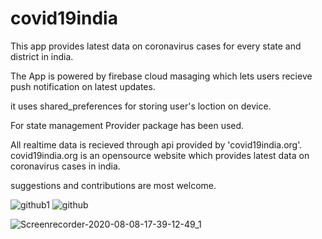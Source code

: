 # covid19india

This app provides latest data on coronavirus cases for every state and district in india.


The App is powered by firebase cloud masaging which lets users recieve push notification on latest updates.

it uses shared_preferences for storing user's loction on device.

For state management Provider package has been used.

All realtime data is recieved through api provided by 'covid19india.org'. covid19india.org is an opensource website which provides latest data on coronavirus cases in india.


suggestions and contributions are most welcome.

![github1](https://user-images.githubusercontent.com/64666687/89716355-e6ad6a80-d9c9-11ea-9d1c-09c4abd6a321.jpg)
![github](https://user-images.githubusercontent.com/64666687/89716356-e90fc480-d9c9-11ea-96ab-68011ae1a359.jpg)


![Screenrecorder-2020-08-08-17-39-12-49_1](https://user-images.githubusercontent.com/64666687/89716549-84ee0000-d9cb-11ea-8af9-07e55818f766.gif)




